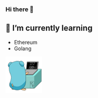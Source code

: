### Hi there 👋

<!--
**shraddha0602/shraddha0602** is a ✨ _special_ ✨ repository because its `README.md` (this file) appears on your GitHub profile.

Here are some ideas to get you started:

- 🔭 I’m currently working on ...
- 🌱 I’m currently learning ...
- 👯 I’m looking to collaborate on ...
- 🤔 I’m looking for help with ...
- 💬 Ask me about ...
- 📫 How to reach me: ...
- 😄 Pronouns: ...
- ⚡ Fun fact: ...
-->
## 🌱 I’m currently learning
- Ethereum 
- Golang 
<img src="https://github.com/shraddha0602/shraddha0602/blob/master/assets/gopher.gif" width="100">

